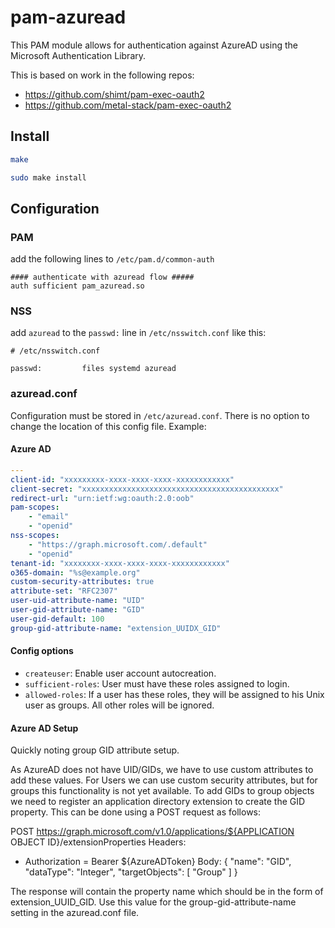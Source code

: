 # pam-azuread

This PAM module allows for authentication against AzureAD using the Microsoft Authentication Library. 

This is based on work in the following repos:
- https://github.com/shimt/pam-exec-oauth2
- https://github.com/metal-stack/pam-exec-oauth2

## Install

```bash
make

sudo make install
```

## Configuration

### PAM

add the following lines to `/etc/pam.d/common-auth`

```
#### authenticate with azuread flow #####
auth sufficient pam_azuread.so
```

### NSS

add `azuread` to the `passwd:` line in `/etc/nsswitch.conf` like this:

```
# /etc/nsswitch.conf

passwd:         files systemd azuread
```

### azuread.conf

Configuration must be stored in `/etc/azuread.conf`. There is no option to change the location
of this config file. Example:

#### Azure AD

```yaml
---
client-id: "xxxxxxxxx-xxxx-xxxx-xxxx-xxxxxxxxxxxx"
client-secret: "xxxxxxxxxxxxxxxxxxxxxxxxxxxxxxxxxxxxxxxxxxxx"
redirect-url: "urn:ietf:wg:oauth:2.0:oob"
pam-scopes: 
    - "email"
    - "openid"
nss-scopes:
    - "https://graph.microsoft.com/.default"
    - "openid"
tenant-id: "xxxxxxxx-xxxx-xxxx-xxxx-xxxxxxxxxxxx"
o365-domain: "%s@example.org"
custom-security-attributes: true
attribute-set: "RFC2307"
user-uid-attribute-name: "UID"
user-gid-attribute-name: "GID"
user-gid-default: 100
group-gid-attribute-name: "extension_UUIDX_GID"
```

#### Config options

- `createuser`: Enable user account autocreation.
- `sufficient-roles`: User must have these roles assigned to login.
- `allowed-roles`: If a user has these roles, they will be assigned to his Unix user as groups.
  All other roles will be ignored.

#### Azure AD Setup
Quickly noting group GID attribute setup.

As AzureAD does not have UID/GIDs, we have to use custom attributes to add these values. For Users we can use custom security attributes, but for groups this functionality is not yet available. To add GIDs to group objects we need to register an application directory extension to create the GID property. This can be done using a POST request as follows:

POST https://graph.microsoft.com/v1.0/applications/${APPLICATION OBJECT ID}/extensionProperties
Headers:
- Authorization = Bearer ${AzureADToken}
Body:
{
    "name": "GID",
    "dataType": "Integer",
    "targetObjects": [
        "Group"
    ]
}

The response will contain the property name which should be in the form of extension_UUID_GID. Use this value for the group-gid-attribute-name setting in the azuread.conf file.